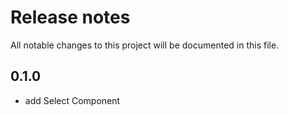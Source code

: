# Release notes
All notable changes to this project will be documented in this file.

## 0.1.0
- add Select Component